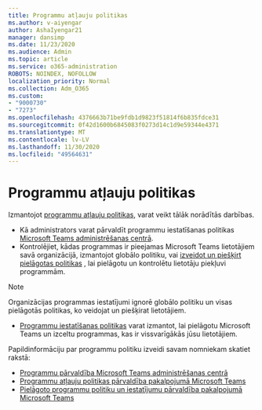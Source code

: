 ```yaml
---
title: Programmu atļauju politikas
ms.author: v-aiyengar
author: AshaIyengar21
manager: dansimp
ms.date: 11/23/2020
ms.audience: Admin
ms.topic: article
ms.service: o365-administration
ROBOTS: NOINDEX, NOFOLLOW
localization_priority: Normal
ms.collection: Adm_O365
ms.custom:
- "9000730"
- "7273"
ms.openlocfilehash: 4376663b71be9fdb1d9823f51814f6b835fdce31
ms.sourcegitcommit: 0f42d1600b6845083f0273d14c1d9e59344e4371
ms.translationtype: MT
ms.contentlocale: lv-LV
ms.lasthandoff: 11/30/2020
ms.locfileid: "49564631"
---
```

# <a name="app-permission-policies"></a>Programmu atļauju politikas

Izmantojot [programmu atļauju politikas](https://docs.microsoft.com/microsoftteams/teams-app-permission-policies), varat veikt tālāk norādītās darbības.
- Kā administrators varat pārvaldīt programmu iestatīšanas politikas [Microsoft Teams administrēšanas centrā](https://admin.teams.microsoft.com/policies/app-permission).
- Kontrolējiet, kādas programmas ir pieejamas Microsoft Teams lietotājiem savā organizācijā, izmantojot globālo politiku, vai [izveidot un piešķirt pielāgotas politikas](https://docs.microsoft.com/microsoftteams/teams-app-permission-policies#create-a-custom-app-permission-policy) , lai pielāgotu un kontrolētu lietotāju piekļuvi programmām. 
> [!NOTE]
> Organizācijas programmas iestatījumi ignorē globālo politiku un visas pielāgotās politikas, ko veidojat un piešķirat lietotājiem.
- [Programmu iestatīšanas politikas](https://docs.microsoft.com/microsoftteams/teams-app-setup-policies) varat izmantot, lai pielāgotu Microsoft Teams un izceltu programmas, kas ir vissvarīgākās jūsu lietotājiem. 


Papildinformāciju par programmu politiku izveidi savam nomniekam skatiet rakstā:
- [Programmu pārvaldība Microsoft Teams administrēšanas centrā](https://docs.microsoft.com/MicrosoftTeams/manage-apps)
- [Programmu atļauju politikas pārvaldība pakalpojumā Microsoft Teams](https://docs.microsoft.com/microsoftteams/teams-app-permission-policies)
- [Pielāgoto programmu politiku un iestatījumu pārvaldība pakalpojumā Microsoft Teams](https://docs.microsoft.com/MicrosoftTeams/teams-custom-app-policies-and-settings)
